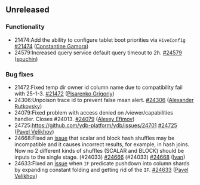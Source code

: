 ## Unreleased

### Functionality

* 21474:Add the ability to configure tablet boot priorities via `HiveConfig` [#21474](https://github.com/ydb-platform/ydb/pull/21474) ([Constantine Gamora](https://github.com/ya-ksgamora))
* 24579:Increased query service default query timeout to 2h. [#24579](https://github.com/ydb-platform/ydb/pull/24579) ([spuchin](https://github.com/spuchin))

### Bug fixes

* 21472:Fixed temp dir owner id column name due to compatibility fail with 25-1-3. [#21472](https://github.com/ydb-platform/ydb/pull/21472) ([Pisarenko Grigoriy](https://github.com/GrigoriyPA))
* 24306:Unpoison trace id to prevent false msan alert. [#24306](https://github.com/ydb-platform/ydb/pull/24306) ([Alexander Rutkovsky](https://github.com/alexvru))
* 24079:Fixed problem with access denied on /viewer/capabilities handler. Closes #24013. [#24079](https://github.com/ydb-platform/ydb/pull/24079) ([Alexey Efimov](https://github.com/adameat))
* 24725:https://github.com/ydb-platform/ydb/issues/24701 [#24725](https://github.com/ydb-platform/ydb/pull/24725) ([Pavel Velikhov](https://github.com/pavelvelikhov))
* 24668:Fixed an [issue](https://github.com/ydb-platform/ydb/issues/23895) that scalar and block hash shuffles may be incompatible and it causes incorrect results, for example, in hash joins. Now no 2 different kinds of shuffles (SCALAR and BLOCK) should be inputs to the single stage. (#24033) [#24666](https://github.com/ydb-platform/ydb/pull/24666) (#24033) [#24668](https://github.com/ydb-platform/ydb/pull/24668) ([Ivan](https://github.com/abyss7))
* 24633:Fixed an [issue](https://github.com/ydb-platform/ydb/issues/23731) when `IF` predicate pushdown into column shards by expanding constant folding and getting rid of the `IF`. [#24633](https://github.com/ydb-platform/ydb/pull/24633) ([Pavel Velikhov](https://github.com/pavelvelikhov))

